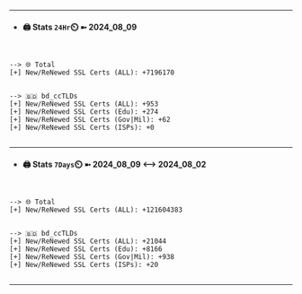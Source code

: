

---
- #### 🖨️ **Stats** `24Hr`⏲️ ➼ 2024_08_09
```console


--> 🌐 Total
[+] New/ReNewed SSL Certs (ALL): +7196170


--> 🇧🇩 bd_ccTLDs
[+] New/ReNewed SSL Certs (ALL): +953
[+] New/ReNewed SSL Certs (Edu): +274
[+] New/ReNewed SSL Certs (Gov|Mil): +62
[+] New/ReNewed SSL Certs (ISPs): +0


```

---
- #### 🖨️ **Stats** `7Days`⏲️ ➼ 2024_08_09 <--> 2024_08_02
```console


--> 🌐 Total
[+] New/ReNewed SSL Certs (ALL): +121604383


--> 🇧🇩 bd_ccTLDs
[+] New/ReNewed SSL Certs (ALL): +21044
[+] New/ReNewed SSL Certs (Edu): +8166
[+] New/ReNewed SSL Certs (Gov|Mil): +938
[+] New/ReNewed SSL Certs (ISPs): +20


```

---

